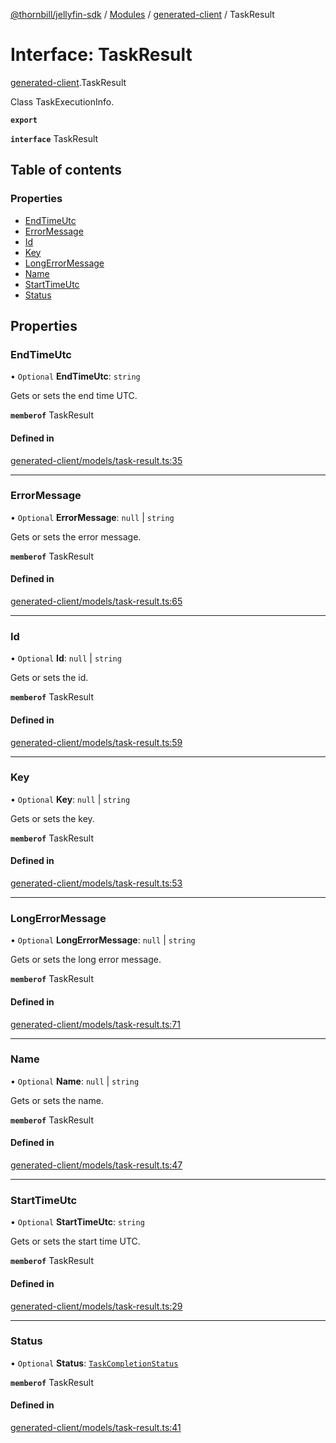 [@thornbill/jellyfin-sdk](../README.md) / [Modules](../modules.md) / [generated-client](../modules/generated_client.md) / TaskResult

# Interface: TaskResult

[generated-client](../modules/generated_client.md).TaskResult

Class TaskExecutionInfo.

**`export`**

**`interface`** TaskResult

## Table of contents

### Properties

- [EndTimeUtc](generated_client.TaskResult.md#endtimeutc)
- [ErrorMessage](generated_client.TaskResult.md#errormessage)
- [Id](generated_client.TaskResult.md#id)
- [Key](generated_client.TaskResult.md#key)
- [LongErrorMessage](generated_client.TaskResult.md#longerrormessage)
- [Name](generated_client.TaskResult.md#name)
- [StartTimeUtc](generated_client.TaskResult.md#starttimeutc)
- [Status](generated_client.TaskResult.md#status)

## Properties

### EndTimeUtc

• `Optional` **EndTimeUtc**: `string`

Gets or sets the end time UTC.

**`memberof`** TaskResult

#### Defined in

[generated-client/models/task-result.ts:35](https://github.com/jellyfin/jellyfin-sdk-typescript/blob/7402732/src/generated-client/models/task-result.ts#L35)

___

### ErrorMessage

• `Optional` **ErrorMessage**: ``null`` \| `string`

Gets or sets the error message.

**`memberof`** TaskResult

#### Defined in

[generated-client/models/task-result.ts:65](https://github.com/jellyfin/jellyfin-sdk-typescript/blob/7402732/src/generated-client/models/task-result.ts#L65)

___

### Id

• `Optional` **Id**: ``null`` \| `string`

Gets or sets the id.

**`memberof`** TaskResult

#### Defined in

[generated-client/models/task-result.ts:59](https://github.com/jellyfin/jellyfin-sdk-typescript/blob/7402732/src/generated-client/models/task-result.ts#L59)

___

### Key

• `Optional` **Key**: ``null`` \| `string`

Gets or sets the key.

**`memberof`** TaskResult

#### Defined in

[generated-client/models/task-result.ts:53](https://github.com/jellyfin/jellyfin-sdk-typescript/blob/7402732/src/generated-client/models/task-result.ts#L53)

___

### LongErrorMessage

• `Optional` **LongErrorMessage**: ``null`` \| `string`

Gets or sets the long error message.

**`memberof`** TaskResult

#### Defined in

[generated-client/models/task-result.ts:71](https://github.com/jellyfin/jellyfin-sdk-typescript/blob/7402732/src/generated-client/models/task-result.ts#L71)

___

### Name

• `Optional` **Name**: ``null`` \| `string`

Gets or sets the name.

**`memberof`** TaskResult

#### Defined in

[generated-client/models/task-result.ts:47](https://github.com/jellyfin/jellyfin-sdk-typescript/blob/7402732/src/generated-client/models/task-result.ts#L47)

___

### StartTimeUtc

• `Optional` **StartTimeUtc**: `string`

Gets or sets the start time UTC.

**`memberof`** TaskResult

#### Defined in

[generated-client/models/task-result.ts:29](https://github.com/jellyfin/jellyfin-sdk-typescript/blob/7402732/src/generated-client/models/task-result.ts#L29)

___

### Status

• `Optional` **Status**: [`TaskCompletionStatus`](../enums/generated_client.TaskCompletionStatus.md)

**`memberof`** TaskResult

#### Defined in

[generated-client/models/task-result.ts:41](https://github.com/jellyfin/jellyfin-sdk-typescript/blob/7402732/src/generated-client/models/task-result.ts#L41)
